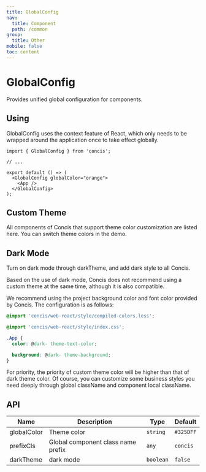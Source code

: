 ```yaml
---
title: GlobalConfig
nav:
  title: Component
  path: /common
group:
  title: Other
mobile: false
toc: content
---
```


# GlobalConfig

Provides unified global configuration for components.

## Using

GlobalConfig uses the context feature of React, which only needs to be wrapped around the application once to take effect globally.

```tsx pure
import { GlobalConfig } from 'concis';

// ...

export default () => (
  <GlobalConfig globalColor="orange">
    <App />
  </GlobalConfig>
);
```

## Custom Theme

All components of Concis that support theme color customization are listed here. You can switch theme colors in the demo.

<code src="./demos/index1.tsx"></code>

## Dark Mode

Turn on dark mode through darkTheme, and add dark style to all Concis.

Based on the use of dark mode, Concis does not recommend using a custom theme at the same time, although it is also compatible.

<code src="./demos/index2.tsx"></code>

We recommend using the project background color and font color provided by Concis. The configuration is as follows:

```css pure
@import 'concis/web-react/style/compiled-colors.less';

@import 'concis/web-react/style/index.css';

.App {
  color: @dark- theme-text-color;

  background: @dark- theme-background;
}
```

For priority, the priority of custom theme color will be higher than that of dark theme color. Of course, you can customize some business styles you need deeply through global className and component local className.

## API

| Name        | Description                        | Type      | Default   |
| ----------- | ---------------------------------- | --------- | --------- |
| globalColor | Theme color                        | `string`  | `#325DFF` |
| prefixCls   | Global component class name prefix | `any`     | `concis`  |
| darkTheme   | dark mode                          | `boolean` | `false`   |
